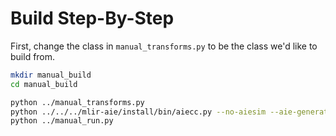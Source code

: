 # Build Step-By-Step

First, change the class in `manual_transforms.py` to be the class we'd like to build from.

```bash
mkdir manual_build
cd manual_build

python ../manual_transforms.py
python ../../../mlir-aie/install/bin/aiecc.py --no-aiesim --aie-generate-cdo --aie-generate-npu --no-compile-host --xclbin-name=aie.xclbin --npu-insts-name=insts.txt aie.mlir
python ../manual_run.py
```

